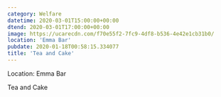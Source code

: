 ```yaml
---
category: Welfare
datetime: 2020-03-01T15:00:00+00:00
dtend: 2020-03-01T17:00:00+00:00
image: https://ucarecdn.com/f70e55f2-7fc9-4df8-b536-4e42e1cb31b0/
location: 'Emma Bar'
pubdate: 2020-01-18T00:58:15.334077
title: 'Tea and Cake'
---
```

Location: Emma Bar

Tea and Cake